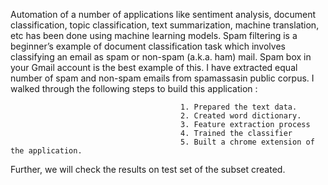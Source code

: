 Automation of a number of applications like sentiment analysis, document classification, topic classification, text summarization, machine translation, etc has been done using machine learning models.
Spam filtering is a beginner’s example of document classification task which involves classifying an email as spam or non-spam (a.k.a. ham) mail. Spam box in your Gmail account is the best example of this.
I have extracted equal number of spam and non-spam emails from spamassasin public corpus.
I walked through the following steps to build this application :
                                          
                                          1. Prepared the text data.
                                          2. Created word dictionary.
                                          3. Feature extraction process
                                          4. Trained the classifier
                                          5. Built a chrome extension of the application.
                                          
Further, we will check the results on test set of the subset created.
